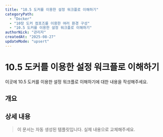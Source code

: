 ```yaml
---
title: "10.5 도커를 이용한 설정 워크플로 이해하기"
categoryPath:
  - "Docker"
  - "10장 도커 컴포즈를 이용한 여러 환경 구성"
  - "10.5 도커를 이용한 설정 워크플로 이해하기"
authorNick: "관리자"
createdAt: "2025-08-27"
updateMode: "upsert"
---
```


# 10.5 도커를 이용한 설정 워크플로 이해하기

이곳에 10.5 도커를 이용한 설정 워크플로 이해하기에 대한 내용을 작성해주세요.

## 개요

<!-- 내용을 작성해주세요 -->

## 상세 내용

<!-- 내용을 작성해주세요 -->

> 이 문서는 자동 생성된 템플릿입니다. 실제 내용으로 교체해주세요.
